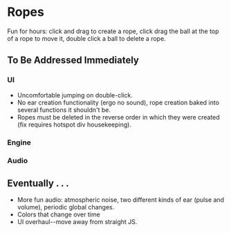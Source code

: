 # Ropes

Fun for hours: click and drag to create a rope, click drag the ball at the top of a rope to move it, double click a ball to delete a rope. 

## To Be Addressed Immediately

### UI
* Uncomfortable jumping on double-click.
* No ear creation functionality (ergo no sound), rope creation baked into several functions it shouldn't be. 
* Ropes must be deleted in the reverse order in which they were created (fix requires hotspot div housekeeping).

### Engine
### Audio

## Eventually . . .
* More fun audio: atmospheric noise, two different kinds of ear (pulse and volume), periodic global changes.
* Colors that change over time
* UI overhaul--move away from straight JS. 


